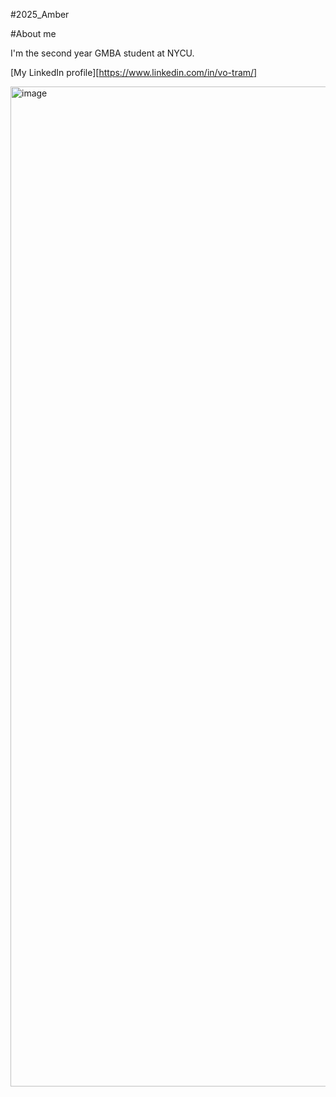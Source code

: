 #2025_Amber


#About me


I'm the second year GMBA student at NYCU.

[My LinkedIn profile][https://www.linkedin.com/in/vo-tram/]

<img width="3060" height="1600" alt="image" src="https://github.com/user-attachments/assets/1d427da7-4f1f-4860-857f-4a31933ed12b" />

